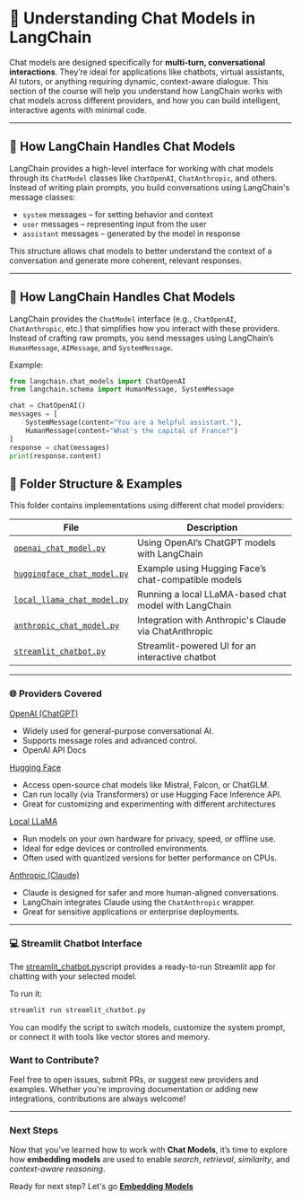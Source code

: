 # 💬 Understanding Chat Models in LangChain
Chat models are designed specifically for **multi-turn, conversational interactions**. They’re ideal for applications like chatbots, virtual assistants, AI tutors, or anything requiring dynamic, context-aware dialogue.
This section of the course will help you understand how LangChain works with chat models across different providers, and how you can build intelligent, interactive agents with minimal code.

---

## 🔧 How LangChain Handles Chat Models

LangChain provides a high-level interface for working with chat models through its `ChatModel` classes like `ChatOpenAI`, `ChatAnthropic`, and others.
Instead of writing plain prompts, you build conversations using LangChain's message classes:

- `system` messages – for setting behavior and context  
- `user` messages – representing input from the user  
- `assistant` messages – generated by the model in response

This structure allows chat models to better understand the context of a conversation and generate more coherent, relevant responses.

---
## 🔧 How LangChain Handles Chat Models

LangChain provides the `ChatModel` interface (e.g., `ChatOpenAI`, `ChatAnthropic`, etc.) that simplifies how you interact with these providers. Instead of crafting raw prompts, you send messages using LangChain’s `HumanMessage`, `AIMessage`, and `SystemMessage`.

Example:
```python
from langchain.chat_models import ChatOpenAI
from langchain.schema import HumanMessage, SystemMessage

chat = ChatOpenAI()
messages = [
    SystemMessage(content="You are a helpful assistant."),
    HumanMessage(content="What's the capital of France?")
]
response = chat(messages)
print(response.content)
```
## 📁 Folder Structure & Examples

This folder contains implementations using different chat model providers:

| File                      | Description                                                       |
|---------------------------|-------------------------------------------------------------------|
| [`openai_chat_model.py`](https://github.com/Adity-star/LangChainMastery/blob/main/Modules/02_models/ChatModels/openai_chat_model.py)    | Using OpenAI’s ChatGPT models with LangChain                     |
| [`huggingface_chat_model.py`](https://github.com/Adity-star/LangChainMastery/blob/main/Modules/02_models/ChatModels/huggingface_chat_model.py) | Example using Hugging Face’s chat-compatible models             |
| [`local_llama_chat_model.py`](https://github.com/Adity-star/LangChainMastery/blob/main/Modules/02_models/ChatModels/local_llama_chat_model.py) | Running a local LLaMA-based chat model with LangChain          |
| [`anthropic_chat_model.py`](https://github.com/Adity-star/LangChainMastery/blob/main/Modules/02_models/ChatModels/anthropic_chat_model.py) | Integration with Anthropic's Claude via ChatAnthropic            |
| [`streamlit_chatbot.py`](https://github.com/Adity-star/LangChainMastery/blob/main/Modules/02_models/ChatModels/streamlit_chatbot.py)    | Streamlit-powered UI for an interactive chatbot                  |

---
### 🌐  Providers Covered
[OpenAI (ChatGPT)](https://platform.openai.com/docs/overview)
- Widely used for general-purpose conversational AI.
- Supports message roles and advanced control.
- OpenAI API Docs
  
[Hugging Face](https://huggingface.co/)
- Access open-source chat models like Mistral, Falcon, or ChatGLM.
- Can run locally (via Transformers) or use Hugging Face Inference API.
- Great for customizing and experimenting with different architectures
  
[Local LLaMA](https://ollama.com/)
- Run models on your own hardware for privacy, speed, or offline use.
- Ideal for edge devices or controlled environments.
- Often used with quantized versions for better performance on CPUs.

[Anthropic (Claude)](https://claude.ai/login)
- Claude is designed for safer and more human-aligned conversations.
- LangChain integrates Claude using the `ChatAnthropic` wrapper.
- Great for sensitive applications or enterprise deployments.


---
### 💻 Streamlit Chatbot Interface
The [streamlit_chatbot.py](https://github.com/Adity-star/LangChainMastery/blob/main/Modules/02_models/ChatModels/streamlit_chatbot.py)script provides a ready-to-run Streamlit app for chatting with your selected model.

To run it:
```bash
streamlit run streamlit_chatbot.py
```
You can modify the script to switch models, customize the system prompt, or connect it with tools like vector stores and memory.

### Want to Contribute?
Feel free to open issues, submit PRs, or suggest new providers and examples. Whether you're improving documentation or adding new integrations, contributions are always welcome!

---

### Next Steps 
Now that you’ve learned how to work with **Chat Models**, it’s time to explore how **embedding models** are used to enable *search*, *retrieval*, *similarity*, and *context-aware reasoning*.

Ready for next step? Let's go [**Embedding Models**](https://github.com/Adity-star/LangChainMastery/tree/main/Modules/02_models/EmbeddingModels)
